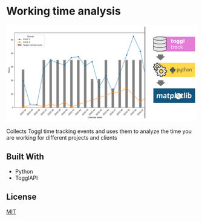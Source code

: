 # Working time analysis

<img src="./img/title.png" width="800">

Collects Toggl time tracking events and uses them to analyze the time you are working for different projects and clients

## Built With

* Python 
* TogglAPI

## License
[MIT](https://choosealicense.com/licenses/mit/)
